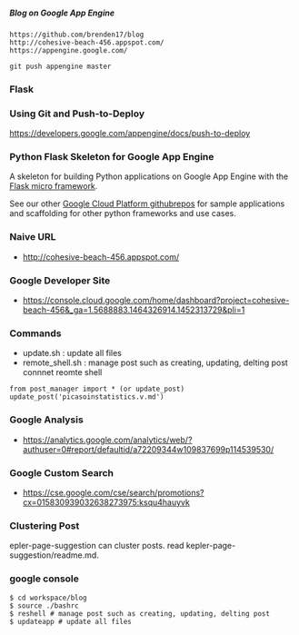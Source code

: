 ##### Blog on Google App Engine

~~~
https://github.com/brenden17/blog
http://cohesive-beach-456.appspot.com/
https://appengine.google.com/

git push appengine master

~~~

### Flask

### Using Git and Push-to-Deploy

https://developers.google.com/appengine/docs/push-to-deploy

### Python Flask Skeleton for Google App Engine

A skeleton for building Python applications on Google App Engine with the
[Flask micro framework](http://flask.pocoo.org).

See our other [Google Cloud Platform githubrepos](https://github.com/GoogleCloudPlatform) for sample applications and scaffolding for other python frameworks and use cases.

### Naive URL

* http://cohesive-beach-456.appspot.com/

### Google Developer Site

* https://console.cloud.google.com/home/dashboard?project=cohesive-beach-456&_ga=1.5688883.1464326914.1452313729&pli=1

### Commands

* update.sh : update all files
* remote_shell.sh : manage post such as creating, updating, delting post
connnet reomte shell

~~~
from post_manager import * (or update_post)
update_post('picasoinstatistics.v.md')
~~~~

### Google Analysis

* https://analytics.google.com/analytics/web/?authuser=0#report/defaultid/a72209344w109837699p114539530/

### Google Custom Search

* https://cse.google.com/cse/search/promotions?cx=015830939032638273975:ksqu4hauyvk

### Clustering Post
epler-page-suggestion can cluster posts. read kepler-page-suggestion/readme.md.

### google console

~~~
$ cd workspace/blog
$ source ./bashrc
$ reshell # manage post such as creating, updating, delting post
$ updateapp # update all files 
~~~

